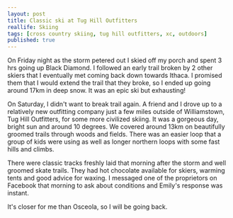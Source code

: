 ```yaml
---
layout: post
title: Classic ski at Tug Hill Outfitters
reallife: Skiing
tags: [cross country skiing, tug hill outfitters, xc, outdoors]
published: true
---
```


On Friday night as the storm petered out I skied off my porch and spent 3 hrs going up Black Diamond. I followed an early trail broken by 2 other skiers that I eventually met coming back down towards Ithaca. I promised them that I would extend the trail that they broke, so I ended up going around 17km in deep snow. It was an epic ski but exhausting!

On Saturday, I didn't want to break trail again. A friend and I drove up to a relatively new outfitting company just a few miles outside of Williamstown, Tug Hill Outfitters, for some more civilized skiing. It was a gorgeous day, bright sun and around 10 degrees. We covered around 13km on beautifully groomed trails through woods and fields. There was an easier loop that a group of kids were using as well as longer northern loops with some fast hills and climbs.

There were classic tracks freshly laid that morning after the storm and well groomed skate trails. They had hot chocolate available for skiers, warming tents and good advice for waxing. I messaged one of the proprietors on Facebook that morning to ask about conditions and Emily's response was instant.

It's closer for me than Osceola, so I will be going back.